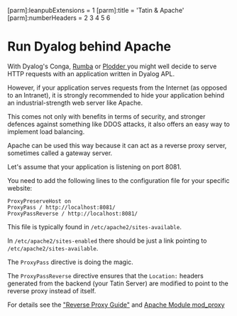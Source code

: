 [parm]:leanpubExtensions = 1
[parm]:title             = 'Tatin & Apache'
[parm]:numberHeaders     = 2 3 4 5 6

# Run Dyalog behind Apache

With Dyalog's Conga, [Rumba](https://github.com/aplteam/RumbaLean "Link to the project on GitHub") or [Plodder ](https://github.com/aplteam/Plodder  "Link to the project on GitHub") you might well decide to serve HTTP requests with an application written in Dyalog  APL.

However, if your application serves requests from the Internet (as opposed to an Intranet), it is strongly recommended to hide your application behind an industrial-strength web server like Apache.

This comes not only with benefits in terms of security, and stronger defences against something like DDOS attacks, it also offers an easy way to implement load balancing.

Apache can be used this way because it can act as a reverse proxy server, sometimes called a gateway server. 

Let's assume that your application is listening on port 8081.

You need to add the following lines to the configuration file for your specific website:

```
ProxyPreserveHost on
ProxyPass / http://localhost:8081/
ProxyPassReverse / http://localhost:8081/
```

This file is typically found in `/etc/apache2/sites-available`.

In `/etc/apache2/sites-enabled` there should be just a link pointing to `/etc/apache2/sites-available`.

The `ProxyPass` directive is doing the magic.

The `ProxyPassReverse` directive ensures that the `Location:` headers generated from the backend (your Tatin Server) are modified to point to the reverse proxy instead of itself.

For details see the ["Reverse Proxy Guide"](https://httpd.apache.org/docs/2.4/howto/reverse_proxy.html "Link to the Apache documentation") and [Apache Module mod_proxy](https://httpd.apache.org/docs/2.4/mod/mod_proxy.html "Link to the Apache documentation")

